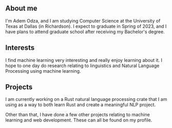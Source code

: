 
<!---
AdemOdza/AdemOdza is a ✨ special ✨ repository because its `README.md` (this file) appears on your GitHub profile.
You can click the Preview link to take a look at your changes.
--->

## About me

I'm Adem Odza, and I am studying Computer Science at the University of Texas at Dallas (in Richardson). I expect to graduate in Spring of 2023, and I have plans to attend graduate school after receiving my Bachelor's degree.

## Interests

I find machine learning very interesting and really enjoy learning about it. I hope to one day do research relating to linguistics and Natural Language Processing using machine learning.


## Projects
I am currently working on a Rust natural language processing crate that I am using as a way to both learn Rust and create a meaningful NLP project.

Other than that, I have done a few other projects relating to machine learning and web development. These can all be found on my profile.
